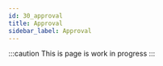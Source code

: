 ```yaml
---
id: 30_approval
title: Approval
sidebar_label: Approval
---
```

:::caution
This is page is work in progress
:::